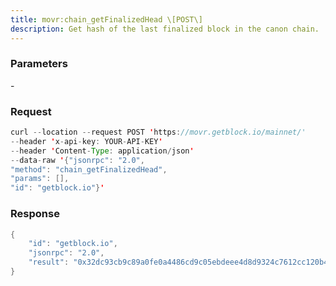 ```yaml
---
title: movr:chain_getFinalizedHead \[POST\]
description: Get hash of the last finalized block in the canon chain.
---
```


### Parameters


\-

### Request

``` java
curl --location --request POST 'https://movr.getblock.io/mainnet/' 
--header 'x-api-key: YOUR-API-KEY' 
--header 'Content-Type: application/json' 
--data-raw '{"jsonrpc": "2.0",
"method": "chain_getFinalizedHead",
"params": [],
"id": "getblock.io"}'
```

###  Response

``` java
{
    "id": "getblock.io",
    "jsonrpc": "2.0",
    "result": "0x32dc93cb9c89a0fe0a4486cd9c05ebdeee4d8d9324c7612cc120b4728f6c3bb6"
}
```

